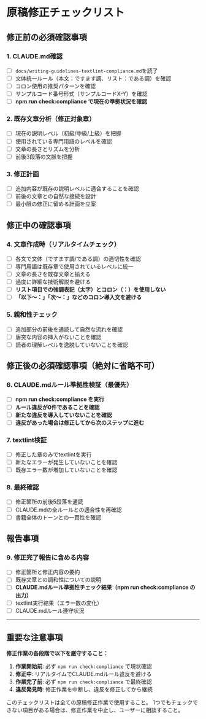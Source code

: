 # 原稿修正チェックリスト

## 修正前の必須確認事項

### 1. CLAUDE.md確認
- [ ] `docs/writing-guidelines-textlint-compliance.md`を読了
- [ ] 文体統一ルール（本文：ですます調、リスト：である調）を確認
- [ ] コロン使用の推奨パターンを確認
- [ ] サンプルコード番号形式（サンプルコードX-Y）を確認
- [ ] **npm run check:compliance で現在の準拠状況を確認**

### 2. 既存文章分析（修正対象章）
- [ ] 現在の説明レベル（初級/中級/上級）を把握
- [ ] 使用されている専門用語のレベルを確認
- [ ] 文章の長さとリズムを分析
- [ ] 前後3段落の文脈を把握

### 3. 修正計画
- [ ] 追加内容が既存の説明レベルに適合することを確認
- [ ] 前後の文章との自然な接続を設計
- [ ] 最小限の修正に留める計画を立案

## 修正中の確認事項

### 4. 文章作成時（リアルタイムチェック）
- [ ] 各文で文体（ですます調/である調）の適切性を確認
- [ ] 専門用語は既存章で使用されているレベルに統一
- [ ] 文章の長さを既存文章と揃える
- [ ] 過度に詳細な技術解説を避ける
- [ ] **リスト項目での強調表記（**太字**）とコロン（：）を使用しない**
- [ ] **「以下〜：」「次〜：」などのコロン導入文を避ける**

### 5. 親和性チェック
- [ ] 追加部分の前後を通読して自然な流れを確認
- [ ] 唐突な内容の挿入がないことを確認
- [ ] 読者の理解レベルを逸脱していないことを確認

## 修正後の必須確認事項（絶対に省略不可）

### 6. CLAUDE.mdルール準拠性検証（最優先）
- [ ] **npm run check:compliance を実行**
- [ ] **ルール違反が0件であることを確認**
- [ ] **新たな違反を導入していないことを確認**
- [ ] **違反があった場合は修正してから次のステップに進む**

### 7. textlint検証
- [ ] 修正した章のみでtextlintを実行
- [ ] 新たなエラーが発生していないことを確認
- [ ] 既存エラー数が増加していないことを確認

### 8. 最終確認
- [ ] 修正箇所の前後5段落を通読
- [ ] CLAUDE.mdの全ルールとの適合性を再確認
- [ ] 書籍全体のトーンとの一貫性を確認

## 報告事項

### 9. 修正完了報告に含める内容
- [ ] 修正箇所と修正内容の要約
- [ ] 既存文章との調和性についての説明
- [ ] **CLAUDE.mdルール準拠性チェック結果（npm run check:compliance の出力）**
- [ ] textlint実行結果（エラー数の変化）
- [ ] CLAUDE.mdルール遵守状況

---

## 重要な注意事項

**修正作業の各段階で以下を厳守すること：**

1. **作業開始前**: 必ず `npm run check:compliance` で現状確認
2. **修正中**: リアルタイムでCLAUDE.mdルール違反を避ける
3. **作業完了前**: 必ず `npm run check:compliance` で最終確認
4. **違反発見時**: 修正作業を中断し、違反を修正してから継続

このチェックリストは全ての原稿修正作業で使用すること。
1つでもチェックできない項目がある場合は、修正作業を中止し、ユーザーに相談すること。